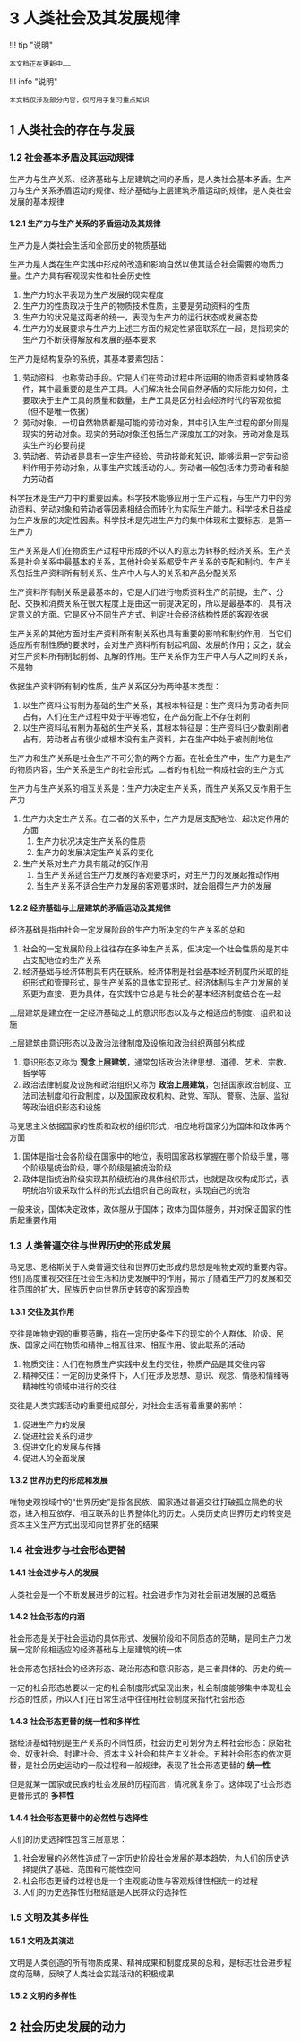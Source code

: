 # 3 人类社会及其发展规律

!!! tip "说明"

    本文档正在更新中……

!!! info "说明"

    本文档仅涉及部分内容，仅可用于复习重点知识

## 1 人类社会的存在与发展

### 1.2 社会基本矛盾及其运动规律

生产力与生产关系、经济基础与上层建筑之间的矛盾，是人类社会基本矛盾。生产力与生产关系矛盾运动的规律、经济基础与上层建筑矛盾运动的规律，是人类社会发展的基本规律

#### 1.2.1 生产力与生产关系的矛盾运动及其规律

生产力是人类社会生活和全部历史的物质基础

生产力是人类在生产实践中形成的改造和影响自然以使其适合社会需要的物质力量。生产力具有客观现实性和社会历史性

1. 生产力的水平表现为生产发展的现实程度
2. 生产力的性质取决于生产的物质技术性质，主要是劳动资料的性质
3. 生产力的状况是这两者的统一，表现为生产力的运行状态或发展态势
4. 生产力的发展要求与生产力上述三方面的规定性紧密联系在一起，是指现实的生产力不断获得解放和发展的基本要求

生产力是结构复杂的系统，其基本要素包括：

1. 劳动资料，也称劳动手段。它是人们在劳动过程中所运用的物质资料或物质条件，其中最重要的是生产工具。人们解决社会同自然矛盾的实际能力如何，主要取决于生产工具的质量和数量，生产工具是区分社会经济时代的客观依据（但不是唯一依据）
2. 劳动对象。一切自然物质都是可能的劳动对象，其中引入生产过程的部分则是现实的劳动对象。现实的劳动对象还包括生产深度加工的对象。劳动对象是现实生产的必要前提
3. 劳动者。劳动者是具有一定生产经验、劳动技能和知识，能够运用一定劳动资料作用于劳动对象，从事生产实践活动的人。劳动者一般包括体力劳动者和脑力劳动者

科学技术是生产力中的重要因素。科学技术能够应用于生产过程，与生产力中的劳动资料、劳动对象和劳动者等因素相结合而转化为实际生产能力。科学技术日益成为生产发展的决定性因素。科学技术是先进生产力的集中体现和主要标志，是第一生产力

生产关系是人们在物质生产过程中形成的不以人的意志为转移的经济关系。生产关系是社会关系中最基本的关系，其他社会关系都受生产关系的支配和制约。生产关系包括生产资料所有制关系、生产中人与人的关系和产品分配关系

生产资料所有制关系是最基本的，它是人们进行物质资料生产的前提，生产、分配、交换和消费关系在很大程度上是由这一前提决定的，所以是最基本的、具有决定意义的方面。它是区分不同生产方式、判定社会经济结构性质的客观依据

生产关系的其他方面对生产资料所有制关系也具有重要的影响和制约作用，当它们适应所有制性质的要求时，会对生产资料所有制起巩固、发展的作用；反之，就会对生产资料所有制起削弱、瓦解的作用。生产关系作为生产中人与人之间的关系，不是物

依据生产资料所有制的性质，生产关系区分为两种基本类型：

1. 以生产资料公有制为基础的生产关系，其根本特征是：生产资料为劳动者共同占有，人们在生产过程中处于平等地位，在产品分配上不存在剥削
2. 以生产资料私有制为基础的生产关系，其根本特征是：生产资料归少数剥削者占有，劳动者占有很少或根本没有生产资料，并在生产中处于被剥削地位

生产力和生产关系是社会生产不可分割的两个方面。在社会生产中，生产力是生产的物质内容，生产关系是生产的社会形式，二者的有机统一构成社会的生产方式

生产力与生产关系的相互关系是：生产力决定生产关系，而生产关系又反作用于生产力

1. 生产力决定生产关系。在二者的关系中，生产力是居支配地位、起决定作用的方面
      1. 生产力状况决定生产关系的性质
      2. 生产力的发展决定生产关系的变化
2. 生产关系对生产力具有能动的反作用
      1. 当生产关系适合生产力发展的客观要求时，对生产力的发展起推动作用
      2. 当生产关系不适合生产力发展的客观要求时，就会阻碍生产力的发展

#### 1.2.2 经济基础与上层建筑的矛盾运动及其规律

经济基础是指由社会一定发展阶段的生产力所决定的生产关系的总和

1. 社会的一定发展阶段上往往存在多种生产关系，但决定一个社会性质的是其中占支配地位的生产关系
2. 经济基础与经济体制具有内在联系。经济体制是社会基本经济制度所采取的组织形式和管理形式，是生产关系的具体实现形式。经济体制与生产力发展的关系更为直接、更为具体，在实践中它总是与社会的基本经济制度结合在一起

上层建筑是建立在一定经济基础之上的意识形态以及与之相适应的制度、组织和设施

上层建筑由意识形态以及政治法律制度及设施和政治组织两部分构成

1. 意识形态又称为 **观念上层建筑**，通常包括政治法律思想、道德、艺术、宗教、哲学等
2. 政治法律制度及设施和政治组织又称为 **政治上层建筑**，包括国家政治制度、立法司法制度和行政制度，以及国家政权机构、政党、军队、警察、法庭、监狱等政治组织形态和设施

马克思主义依据国家的性质和政权的组织形式，相应地将国家分为国体和政体两个方面

1. 国体是指社会各阶级在国家中的地位，表明国家政权掌握在哪个阶级手里，哪个阶级是统治阶级，哪个阶级是被统治阶级
2. 政体是指统治阶级实现其阶级统治的具体组织形式，也就是政权构成形式，表明统治阶级采取什么样的形式去组织自己的政权，实现自己的统治

一般来说，国体决定政体，政体服从于国体；政体为国体服务，并对保证国家的性质起重要作用

### 1.3 人类普遍交往与世界历史的形成发展

马克思、恩格斯关于人类普遍交往和世界历史形成的思想是唯物史观的重要内容。他们高度重视交往在社会生活和历史发展中的作用，揭示了随着生产力的发展和交往范围的扩大，民族历史向世界历史转变的客观趋势

#### 1.3.1 交往及其作用

交往是唯物史观的重要范畴，指在一定历史条件下的现实的个人群体、阶级、民族、国家之间在物质和精神上相互往来、相互作用、彼此联系的活动

1. 物质交往：人们在物质生产实践中发生的交往，物质产品是其交往内容
2. 精神交往：一定的历史条件下，人们在涉及思想、意识、观念、情感和情绪等精神性的领域中进行的交往

交往是人类实践活动的重要组成部分，对社会生活有着重要的影响：

1. 促进生产力的发展
2. 促进社会关系的进步
3. 促进文化的发展与传播
4. 促进人的全面发展

#### 1.3.2 世界历史的形成和发展

唯物史观视域中的“世界历史”是指各民族、国家通过普遍交往打破孤立隔绝的状态，进入相互依存、相互联系的世界整体化的历史。人类历史向世界历史的转变是资本主义生产方式出现和向世界扩张的结果

### 1.4 社会进步与社会形态更替

#### 1.4.1 社会进步与人的发展

人类社会是一个不断发展进步的过程。社会进步作为对社会前进发展的总概括

#### 1.4.2 社会形态的内涵

社会形态是关于社会运动的具体形式、发展阶段和不同质态的范畴，是同生产力发展一定阶段相适应的经济基础与上层建筑的统一体

社会形态包括社会的经济形态、政治形态和意识形态，是三者具体的、历史的统一

一定的社会形态总要以一定的社会制度形式呈现出来，社会制度能够集中体现社会形态的性质，所以人们在日常生活中往往用社会制度来指代社会形态

#### 1.4.3 社会形态更替的统一性和多样性

据经济基础特别是生产关系的不同性质，社会历史可划分为五种社会形态：原始社会、奴隶社会、封建社会、资本主义社会和共产主义社会。五种社会形态的依次更替，是社会历史运动的一般过程和一般规律，表现了社会形态更替的 **统一性**

但是就某一国家或民族的社会发展的历程而言，情况就复杂了。这体现了社会形态更替形式的 **多样性**

#### 1.4.4 社会形态更替中的必然性与选择性

人们的历史选择性包含三层意思：

1. 社会发展的必然性造成了一定历史阶段社会发展的基本趋势，为人们的历史选择提供了基础、范围和可能性空间
2. 社会形态更替的过程也是一个主观能动性与客观规律性相统一的过程
3. 人们的历史选择性归根结底是人民群众的选择性

### 1.5 文明及其多样性

#### 1.5.1 文明及其演进

文明是人类创造的所有物质成果、精神成果和制度成果的总和，是标志社会进步程度的范畴，反映了人类社会实践活动的积极成果

#### 1.5.2 文明的多样性

## 2 社会历史发展的动力